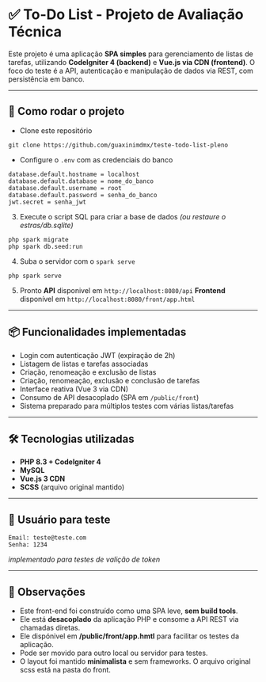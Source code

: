 # ✅ To-Do List - Projeto de Avaliação Técnica

Este projeto é uma aplicação **SPA simples** para gerenciamento de listas de tarefas, utilizando **CodeIgniter 4 (backend)** e **Vue.js via CDN (frontend)**.
O foco do teste é a API, autenticação e manipulação de dados via REST, com persistência em banco.

---

## 🚀 Como rodar o projeto

- Clone este repositório

```
git clone https://github.com/guaxinimdmx/teste-todo-list-pleno
```

- Configure o `.env` com as credenciais do banco

```
database.default.hostname = localhost
database.default.database = nome_do_banco
database.default.username = root
database.default.password = senha_do_banco
jwt.secret = senha_jwt
```

3. Execute o script SQL para criar a base de dados _(ou restaure o estras/db.sqlite)_

```
php spark migrate
php spark db.seed:run
```

4. Suba o servidor com o `spark serve`

```
php spark serve
```

5. Pronto
   **API** disponivel em `http://localhost:8080/api`
   **Frontend** disponível em `http://localhost:8080/front/app.html`

---

## 📦 Funcionalidades implementadas

- Login com autenticação JWT (expiração de 2h)
- Listagem de listas e tarefas associadas
- Criação, renomeação e exclusão de listas
- Criação, renomeação, exclusão e conclusão de tarefas
- Interface reativa (Vue 3 via CDN)
- Consumo de API desacoplado (SPA em `/public/front`)
- Sistema preparado para múltiplos testes com várias listas/tarefas

---

## 🛠️ Tecnologias utilizadas

- **PHP 8.3 + CodeIgniter 4**
- **MySQL**
- **Vue.js 3 CDN**
- **SCSS** (arquivo original mantido)

---

## 🧪 Usuário para teste

```
Email: teste@teste.com
Senha: 1234
```

_implementado para testes de valição de token_

---

## 🧾 Observações

- Este front-end foi construído como uma SPA leve, **sem build tools**.
- Ele está **desacoplado** da aplicação PHP e consome a API REST via chamadas diretas.
- Ele dispónivel em **/public/front/app.hmtl** para facilitar os testes da aplicação.
- Pode ser movido para outro local ou servidor para testes.
- O layout foi mantido **minimalista** e sem frameworks. O arquivo original scss está na pasta do front.

